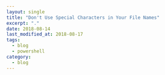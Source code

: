 ```yaml
---
layout: single
title: "Don't Use Special Characters in Your File Names"
excerpt: "."
date: 2018-08-14
last_modified_at: 2018-08-17
tags:
  - blog
  - powershell
category:
  - blog
---
```


